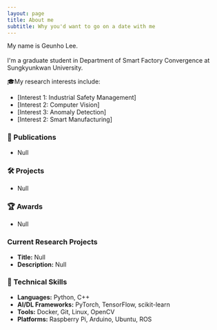 ```yaml
---
layout: page
title: About me
subtitle: Why you'd want to go on a date with me
---
```


My name is Geunho Lee.  
<br>I'm a graduate student in Department of Smart Factory Convergence at Sungkyunkwan University.

🎓My research interests include:

- [Interest 1: Industrial Safety Management]
- [Interest 2: Computer Vision]
- [Interest 3: Anomaly Detection]
- [Interest 2: Smart Manufacturing]

### 📝 Publications
- Null

### 🛠️ Projects
- Null

### 🏆 Awards
- Null

### Current Research Projects
- **Title:** Null
- **Description:** Null

### 🔧 Technical Skills

- **Languages:** Python, C++
- **AI/DL Frameworks:** PyTorch, TensorFlow, scikit-learn  
- **Tools:** Docker, Git, Linux, OpenCV  
- **Platforms:** Raspberry Pi, Arduino, Ubuntu, ROS

